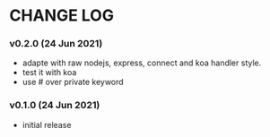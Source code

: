# CHANGE LOG

### v0.2.0 (24 Jun 2021)

- adapte with raw nodejs, express, connect and koa handler style.
- test it with koa
- use # over private keyword

### v0.1.0 (24 Jun 2021)

- initial release

